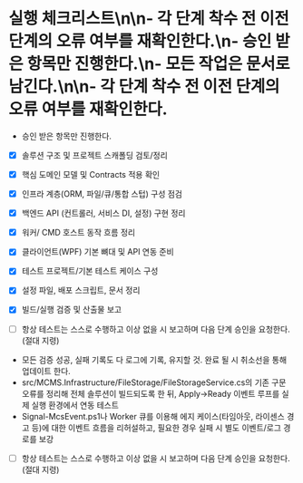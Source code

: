 # 실행 체크리스트\n\n- 각 단계 착수 전 이전 단계의 오류 여부를 재확인한다.\n- 승인 받은 항목만 진행한다.\n- 모든 작업은 문서로 남긴다.\n\n- 각 단계 착수 전 이전 단계의 오류 여부를 재확인한다.
- 승인 받은 항목만 진행한다.

- [x] 솔루션 구조 및 프로젝트 스캐폴딩 검토/정리
- [x] 핵심 도메인 모델 및 Contracts 적용 확인
- [x] 인프라 계층(ORM, 파일/큐/통합 스텁) 구성 점검
- [x] 백엔드 API (컨트롤러, 서비스 DI, 설정) 구현 정리
- [x] 워커/ CMD 호스트 동작 흐름 정리
- [x] 클라이언트(WPF) 기본 뼈대 및 API 연동 준비
- [x] 테스트 프로젝트/기본 테스트 케이스 구성
- [x] 설정 파일, 배포 스크립트, 문서 정리
- [x] 빌드/실행 검증 및 산출물 보고


- [ ] 항상 테스트는 스스로 수행하고 이상 없을 시 보고하며 다음 단계 승인을 요청한다. (절대 지령)
- 모든 검증 성공, 실패 기록도 다 로그에 기록, 유지할 것. 완료 될 시 취소선을 통해 업데이트 한다.
- src/MCMS.Infrastructure/FileStorage/FileStorageService.cs의 기존 구문 오류를 정리해 전체 솔루션이 빌드되도록 한 뒤, Apply→Ready 이벤트 루프를 실제 실행 환경에서 연동 테스트
- Signal-McsEvent.ps1나 Worker 큐를 이용해 에지 케이스(타임아웃, 라이센스 경고 등)에 대한 이벤트 흐름을 리허설하고, 필요한 경우 실패 시 별도 이벤트/로그 경로를 보강
- [ ] 항상 테스트는 스스로 수행하고 이상 없을 시 보고하며 다음 단계 승인을 요청한다. (절대 지령)
